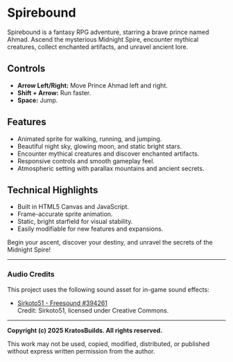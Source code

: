 # Spirebound

Spirebound is a fantasy RPG adventure, starring a brave prince named Ahmad. Ascend the mysterious Midnight Spire, encounter mythical creatures, collect enchanted artifacts, and unravel ancient lore. 

## Controls
- **Arrow Left/Right:** Move Prince Ahmad left and right.
- **Shift + Arrow:** Run faster.
- **Space:** Jump.

## Features
- Animated sprite for walking, running, and jumping.
- Beautiful night sky, glowing moon, and static bright stars.
- Encounter mythical creatures and discover enchanted artifacts.
- Responsive controls and smooth gameplay feel.
- Atmospheric setting with parallax mountains and ancient secrets.

## Technical Highlights
- Built in HTML5 Canvas and JavaScript.
- Frame-accurate sprite animation.
- Static, bright starfield for visual stability.
- Easily modifiable for new features and expansions.

Begin your ascent, discover your destiny, and unravel the secrets of the Midnight Spire!

---

### Audio Credits

This project uses the following sound asset for in-game sound effects:

- [Sirkoto51 - Freesound #394261](https://freesound.org/people/Sirkoto51/sounds/394261/)  
  Credit: Sirkoto51, licensed under Creative Commons.

---

**Copyright (c) 2025 KratosBuilds. All rights reserved.**

This work may not be used, copied, modified, distributed, or published without express written permission from the author.